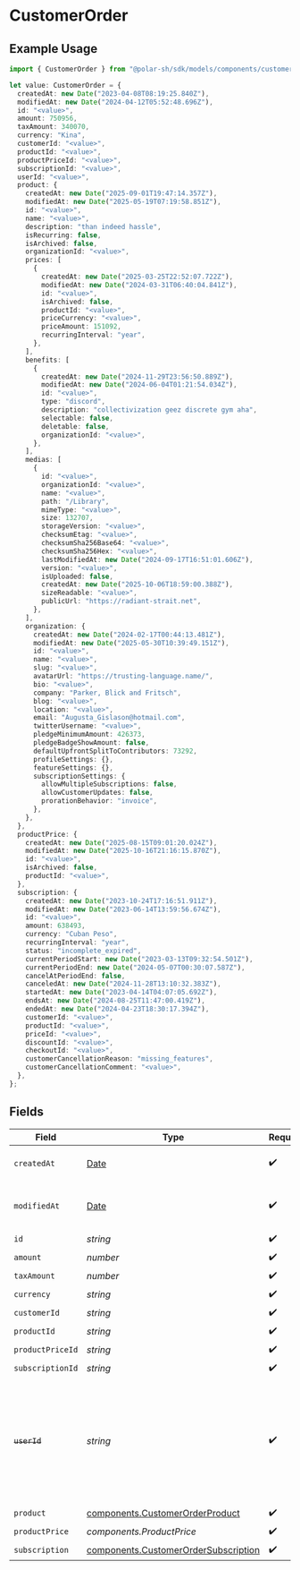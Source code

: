 # CustomerOrder

## Example Usage

```typescript
import { CustomerOrder } from "@polar-sh/sdk/models/components/customerorder.js";

let value: CustomerOrder = {
  createdAt: new Date("2023-04-08T08:19:25.840Z"),
  modifiedAt: new Date("2024-04-12T05:52:48.696Z"),
  id: "<value>",
  amount: 750956,
  taxAmount: 340070,
  currency: "Kina",
  customerId: "<value>",
  productId: "<value>",
  productPriceId: "<value>",
  subscriptionId: "<value>",
  userId: "<value>",
  product: {
    createdAt: new Date("2025-09-01T19:47:14.357Z"),
    modifiedAt: new Date("2025-05-19T07:19:58.851Z"),
    id: "<value>",
    name: "<value>",
    description: "than indeed hassle",
    isRecurring: false,
    isArchived: false,
    organizationId: "<value>",
    prices: [
      {
        createdAt: new Date("2025-03-25T22:52:07.722Z"),
        modifiedAt: new Date("2024-03-31T06:40:04.841Z"),
        id: "<value>",
        isArchived: false,
        productId: "<value>",
        priceCurrency: "<value>",
        priceAmount: 151092,
        recurringInterval: "year",
      },
    ],
    benefits: [
      {
        createdAt: new Date("2024-11-29T23:56:50.889Z"),
        modifiedAt: new Date("2024-06-04T01:21:54.034Z"),
        id: "<value>",
        type: "discord",
        description: "collectivization geez discrete gym aha",
        selectable: false,
        deletable: false,
        organizationId: "<value>",
      },
    ],
    medias: [
      {
        id: "<value>",
        organizationId: "<value>",
        name: "<value>",
        path: "/Library",
        mimeType: "<value>",
        size: 132707,
        storageVersion: "<value>",
        checksumEtag: "<value>",
        checksumSha256Base64: "<value>",
        checksumSha256Hex: "<value>",
        lastModifiedAt: new Date("2024-09-17T16:51:01.606Z"),
        version: "<value>",
        isUploaded: false,
        createdAt: new Date("2025-10-06T18:59:00.388Z"),
        sizeReadable: "<value>",
        publicUrl: "https://radiant-strait.net",
      },
    ],
    organization: {
      createdAt: new Date("2024-02-17T00:44:13.481Z"),
      modifiedAt: new Date("2025-05-30T10:39:49.151Z"),
      id: "<value>",
      name: "<value>",
      slug: "<value>",
      avatarUrl: "https://trusting-language.name/",
      bio: "<value>",
      company: "Parker, Blick and Fritsch",
      blog: "<value>",
      location: "<value>",
      email: "Augusta_Gislason@hotmail.com",
      twitterUsername: "<value>",
      pledgeMinimumAmount: 426373,
      pledgeBadgeShowAmount: false,
      defaultUpfrontSplitToContributors: 73292,
      profileSettings: {},
      featureSettings: {},
      subscriptionSettings: {
        allowMultipleSubscriptions: false,
        allowCustomerUpdates: false,
        prorationBehavior: "invoice",
      },
    },
  },
  productPrice: {
    createdAt: new Date("2025-08-15T09:01:20.024Z"),
    modifiedAt: new Date("2025-10-16T21:16:15.870Z"),
    id: "<value>",
    isArchived: false,
    productId: "<value>",
  },
  subscription: {
    createdAt: new Date("2023-10-24T17:16:51.911Z"),
    modifiedAt: new Date("2023-06-14T13:59:56.674Z"),
    id: "<value>",
    amount: 638493,
    currency: "Cuban Peso",
    recurringInterval: "year",
    status: "incomplete_expired",
    currentPeriodStart: new Date("2023-03-13T09:32:54.501Z"),
    currentPeriodEnd: new Date("2024-05-07T00:30:07.587Z"),
    cancelAtPeriodEnd: false,
    canceledAt: new Date("2024-11-28T13:10:32.383Z"),
    startedAt: new Date("2023-04-14T04:07:05.692Z"),
    endsAt: new Date("2024-08-25T11:47:00.419Z"),
    endedAt: new Date("2024-04-23T18:30:17.394Z"),
    customerId: "<value>",
    productId: "<value>",
    priceId: "<value>",
    discountId: "<value>",
    checkoutId: "<value>",
    customerCancellationReason: "missing_features",
    customerCancellationComment: "<value>",
  },
};
```

## Fields

| Field                                                                                                                   | Type                                                                                                                    | Required                                                                                                                | Description                                                                                                             |
| ----------------------------------------------------------------------------------------------------------------------- | ----------------------------------------------------------------------------------------------------------------------- | ----------------------------------------------------------------------------------------------------------------------- | ----------------------------------------------------------------------------------------------------------------------- |
| `createdAt`                                                                                                             | [Date](https://developer.mozilla.org/en-US/docs/Web/JavaScript/Reference/Global_Objects/Date)                           | :heavy_check_mark:                                                                                                      | Creation timestamp of the object.                                                                                       |
| `modifiedAt`                                                                                                            | [Date](https://developer.mozilla.org/en-US/docs/Web/JavaScript/Reference/Global_Objects/Date)                           | :heavy_check_mark:                                                                                                      | Last modification timestamp of the object.                                                                              |
| `id`                                                                                                                    | *string*                                                                                                                | :heavy_check_mark:                                                                                                      | N/A                                                                                                                     |
| `amount`                                                                                                                | *number*                                                                                                                | :heavy_check_mark:                                                                                                      | N/A                                                                                                                     |
| `taxAmount`                                                                                                             | *number*                                                                                                                | :heavy_check_mark:                                                                                                      | N/A                                                                                                                     |
| `currency`                                                                                                              | *string*                                                                                                                | :heavy_check_mark:                                                                                                      | N/A                                                                                                                     |
| `customerId`                                                                                                            | *string*                                                                                                                | :heavy_check_mark:                                                                                                      | N/A                                                                                                                     |
| `productId`                                                                                                             | *string*                                                                                                                | :heavy_check_mark:                                                                                                      | N/A                                                                                                                     |
| `productPriceId`                                                                                                        | *string*                                                                                                                | :heavy_check_mark:                                                                                                      | N/A                                                                                                                     |
| `subscriptionId`                                                                                                        | *string*                                                                                                                | :heavy_check_mark:                                                                                                      | N/A                                                                                                                     |
| ~~`userId`~~                                                                                                            | *string*                                                                                                                | :heavy_check_mark:                                                                                                      | : warning: ** DEPRECATED **: This will be removed in a future release, please migrate away from it as soon as possible. |
| `product`                                                                                                               | [components.CustomerOrderProduct](../../models/components/customerorderproduct.md)                                      | :heavy_check_mark:                                                                                                      | N/A                                                                                                                     |
| `productPrice`                                                                                                          | *components.ProductPrice*                                                                                               | :heavy_check_mark:                                                                                                      | N/A                                                                                                                     |
| `subscription`                                                                                                          | [components.CustomerOrderSubscription](../../models/components/customerordersubscription.md)                            | :heavy_check_mark:                                                                                                      | N/A                                                                                                                     |